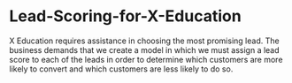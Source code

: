 # Lead-Scoring-for-X-Education
X Education requires assistance in choosing the most promising lead. The business demands that we create a model in which we must assign a lead score to each of the leads in order to determine which customers are more likely to convert and which customers are less likely to do so.
